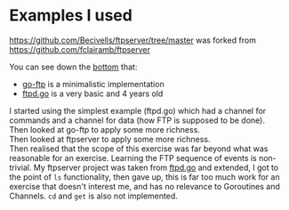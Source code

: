 # Examples I used

https://github.com/Becivells/ftpserver/tree/master was forked from https://github.com/fclairamb/ftpserver

You can see down the [bottom](https://github.com/Becivells/ftpserver/blob/master/README.md#history-of-the-project) that:

* [go-ftp](https://github.com/micahhausler/go-ftp) is a minimalistic implementation
* [ftpd.go](https://github.com/shenfeng/ftpd.go) is a very basic and 4 years old

I started using the simplest example (ftpd.go) which had a channel for commands and a channel for data (how FTP is supposed to be done).  
Then looked at go-ftp to apply some more richness.  
Then looked at ftpserver to apply some more richness.  
Then realised that the scope of this exercise was far beyond what was reasonable for an exercise. Learning the FTP sequence of events is non-trivial. My ftpserver project was taken from [ftpd.go](https://github.com/shenfeng/ftpd.go) and extended, I got to the point of `ls` functionality, then gave up, this is far too much work for an exercise that doesn't interest me, and has no relevance to Goroutines and Channels. `cd` and `get` is also not implemented.

